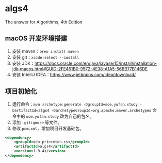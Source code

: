 # algs4

The answer for Algorithms, 4th Edition

##  macOS 开发环境搭建

1. 安装 maven：`brew install maven`
2. 安装 git：`xcode-select --install`
3. 安装 JDK：https://docs.oracle.com/en/java/javase/15/install/installation-jdk-macos.html#GUID-2FE451B0-9572-4E38-A1A5-568B77B146DE
4. 安装 IntelliJ IDEA：https://www.jetbrains.com/idea/download/

##  项目初始化

1. 运行命令：`mvn archetype:generate -DgroupId=moe.yufan.study -DartifactId=algs4 -DarchetypeGroupId=org.apache.maven.archetypes` 命令中的 `moe.yufan.study` 改为自己的包名。
2. 添加 `.gitignore` 等文件。
3. 修改 `pom.xml`，增加项目开发基础包。

```xml
<dependency>
    <groupId>edu.princeton.cs</groupId>
    <artifactId>algs4</artifactId>
    <version>1.0.4</version>
</dependency>
```
